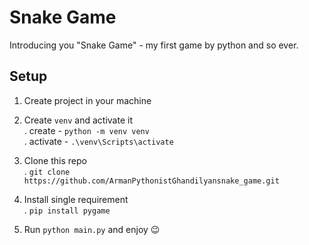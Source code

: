 # Snake Game

Introducing you "Snake Game" - my first game by python and so ever.

## Setup
1. Create project in your machine
2. Create `venv` and activate it \
. create - `python -m venv venv` \
. activate - `.\venv\Scripts\activate`

3. Clone this repo \
. `git clone https://github.com/ArmanPythonistGhandilyansnake_game.git`

4. Install single requirement \
.  `pip install pygame`

5. Run `python main.py` and enjoy 😉